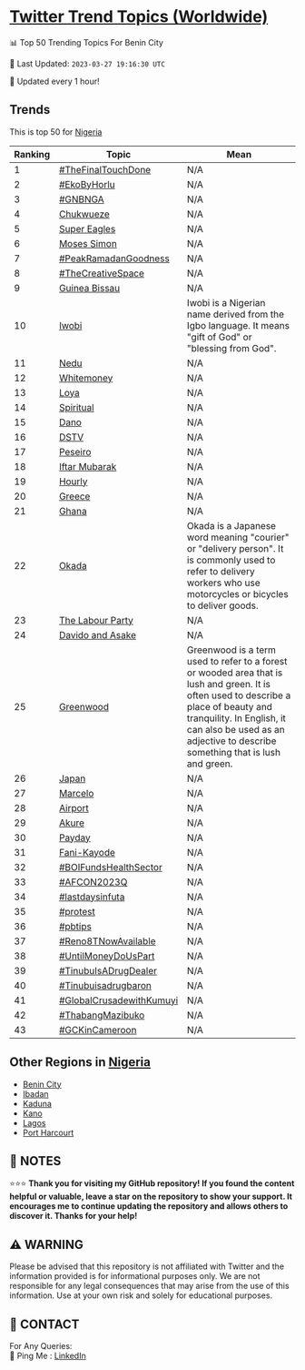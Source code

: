 [Twitter Trend Topics (Worldwide)](https://github.com/ErcinDedeoglu/Twitter-Trend-Topics)
==========


📊 Top 50 Trending Topics For Benin City

📆 Last Updated: `2023-03-27 19:16:30 UTC`

🔧 Updated every 1 hour!


## Trends

This is top 50 for [Nigeria](</Nigeria>)

| Ranking | Topic | Mean |
| ------- | ------------ | ------------ |
| 1 | [#TheFinalTouchDone](http://twitter.com/search?q=%23TheFinalTouchDone) | N/A |
| 2 | [#EkoByHorlu](http://twitter.com/search?q=%23EkoByHorlu) | N/A |
| 3 | [#GNBNGA](http://twitter.com/search?q=%23GNBNGA) | N/A |
| 4 | [Chukwueze](http://twitter.com/search?q=Chukwueze) | N/A |
| 5 | [Super Eagles](http://twitter.com/search?q=Super+Eagles) | N/A |
| 6 | [Moses Simon](http://twitter.com/search?q=Moses+Simon) | N/A |
| 7 | [#PeakRamadanGoodness](http://twitter.com/search?q=%23PeakRamadanGoodness) | N/A |
| 8 | [#TheCreativeSpace](http://twitter.com/search?q=%23TheCreativeSpace) | N/A |
| 9 | [Guinea Bissau](http://twitter.com/search?q=Guinea+Bissau) | N/A |
| 10 | [Iwobi](http://twitter.com/search?q=Iwobi) | Iwobi is a Nigerian name derived from the Igbo language. It means "gift of God" or "blessing from God". |
| 11 | [Nedu](http://twitter.com/search?q=Nedu) | N/A |
| 12 | [Whitemoney](http://twitter.com/search?q=Whitemoney) | N/A |
| 13 | [Loya](http://twitter.com/search?q=Loya) | N/A |
| 14 | [Spiritual](http://twitter.com/search?q=Spiritual) | N/A |
| 15 | [Dano](http://twitter.com/search?q=Dano) | N/A |
| 16 | [DSTV](http://twitter.com/search?q=DSTV) | N/A |
| 17 | [Peseiro](http://twitter.com/search?q=Peseiro) | N/A |
| 18 | [Iftar Mubarak](http://twitter.com/search?q=Iftar+Mubarak) | N/A |
| 19 | [Hourly](http://twitter.com/search?q=Hourly) | N/A |
| 20 | [Greece](http://twitter.com/search?q=Greece) | N/A |
| 21 | [Ghana](http://twitter.com/search?q=Ghana) | N/A |
| 22 | [Okada](http://twitter.com/search?q=Okada) | Okada is a Japanese word meaning "courier" or "delivery person". It is commonly used to refer to delivery workers who use motorcycles or bicycles to deliver goods. |
| 23 | [The Labour Party](http://twitter.com/search?q=The+Labour+Party) | N/A |
| 24 | [Davido and Asake](http://twitter.com/search?q=Davido+and+Asake) | N/A |
| 25 | [Greenwood](http://twitter.com/search?q=Greenwood) | Greenwood is a term used to refer to a forest or wooded area that is lush and green. It is often used to describe a place of beauty and tranquility. In English, it can also be used as an adjective to describe something that is lush and green. |
| 26 | [Japan](http://twitter.com/search?q=Japan) | N/A |
| 27 | [Marcelo](http://twitter.com/search?q=Marcelo) | N/A |
| 28 | [Airport](http://twitter.com/search?q=Airport) | N/A |
| 29 | [Akure](http://twitter.com/search?q=Akure) | N/A |
| 30 | [Payday](http://twitter.com/search?q=Payday) | N/A |
| 31 | [Fani-Kayode](http://twitter.com/search?q=Fani-Kayode) | N/A |
| 32 | [#BOIFundsHealthSector](http://twitter.com/search?q=%23BOIFundsHealthSector) | N/A |
| 33 | [#AFCON2023Q](http://twitter.com/search?q=%23AFCON2023Q) | N/A |
| 34 | [#lastdaysinfuta](http://twitter.com/search?q=%23lastdaysinfuta) | N/A |
| 35 | [#protest](http://twitter.com/search?q=%23protest) | N/A |
| 36 | [#pbtips](http://twitter.com/search?q=%23pbtips) | N/A |
| 37 | [#Reno8TNowAvailable](http://twitter.com/search?q=%23Reno8TNowAvailable) | N/A |
| 38 | [#UntilMoneyDoUsPart](http://twitter.com/search?q=%23UntilMoneyDoUsPart) | N/A |
| 39 | [#TinubuIsADrugDealer](http://twitter.com/search?q=%23TinubuIsADrugDealer) | N/A |
| 40 | [#Tinubuisadrugbaron](http://twitter.com/search?q=%23Tinubuisadrugbaron) | N/A |
| 41 | [#GlobalCrusadewithKumuyi](http://twitter.com/search?q=%23GlobalCrusadewithKumuyi) | N/A |
| 42 | [#ThabangMazibuko](http://twitter.com/search?q=%23ThabangMazibuko) | N/A |
| 43 | [#GCKinCameroon](http://twitter.com/search?q=%23GCKinCameroon) | N/A |



## Other Regions in [Nigeria](</Nigeria>)

* [Benin City](</Nigeria/Benin City.md>)
* [Ibadan](</Nigeria/Ibadan.md>)
* [Kaduna](</Nigeria/Kaduna.md>)
* [Kano](</Nigeria/Kano.md>)
* [Lagos](</Nigeria/Lagos.md>)
* [Port Harcourt](</Nigeria/Port Harcourt.md>)



## 📝 NOTES

⭐⭐⭐ **Thank you for visiting my GitHub repository! If you found the content helpful or valuable, leave a star on the repository to show your support. It encourages me to continue updating the repository and allows others to discover it. Thanks for your help!**


## ⚠️ WARNING

Please be advised that this repository is not affiliated with Twitter and the information provided is for informational purposes only. We are not responsible for any legal consequences that may arise from the use of this information. Use at your own risk and solely for educational purposes.


## 📨 CONTACT

 For Any Queries:  
            🏓 Ping Me : [LinkedIn](https://www.linkedin.com/in/ercindedeoglu/)

